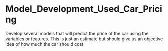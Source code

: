 # Model_Development_Used_Car_Pricing
 Develop several models that will predict the price of the car using the variables or features. This is just an estimate but should give us an objective idea of how much the car should cost
